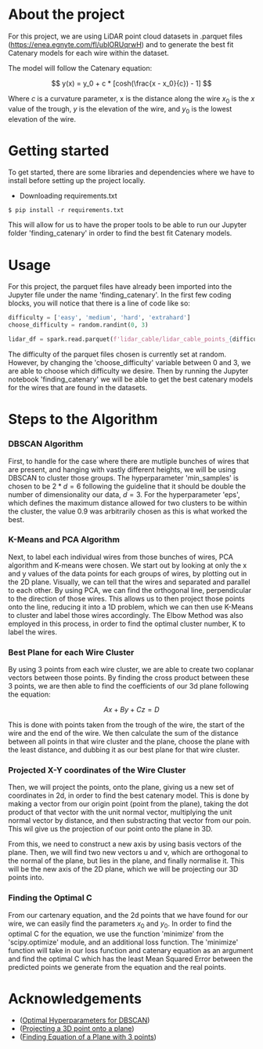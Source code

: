 # About the project

For this project, we are using LiDAR point cloud datasets in .parquet files (https://enea.egnyte.com/fl/ublORUqrwH) and to generate the best fit Catenary models for each wire within the dataset. 

The model will follow the Catenary equation:

$$ y(x) = y_0 + c * [cosh(\frac{x - x_0}{c}) - 1] $$

Where $c$ is a curvature parameter, x is the distance along the wire $x_0$ is the $x$ value of the trough, $y$ is the elevation of the wire, and $y_0$ is the lowest elevation of the wire.

# Getting started
To get started, there are some libraries and dependencies where we have to install before setting up the project locally.

- Downloading requirements.txt
```
$ pip install -r requirements.txt
```

This will allow for us to have the proper tools to be able to run our Jupyter folder 'finding_catenary' in order to find the best fit Catenary models. 

# Usage
For this project, the parquet files have already been imported into the Jupyter file under the name 'finding_catenary'. In the first few coding blocks, you will notice that there is a line of code like so:

```python
difficulty = ['easy', 'medium', 'hard', 'extrahard']
choose_difficulty = random.randint(0, 3)

lidar_df = spark.read.parquet(f'lidar_cable/lidar_cable_points_{difficulty[choose_difficulty]}.parquet')
```

The difficulty of the parquet files chosen is currently set at random. However, by changing the 'choose_difficulty' variable between 0 and 3, we are able to choose which difficulty we desire. Then by running the Jupyter notebook 'finding_catenary' we will be able to get the best catenary models for the wires that are found in the datasets.

# Steps to the Algorithm
### DBSCAN Algorithm
First, to handle for the case where there are mutliple bunches of wires that are present, and hanging with vastly different heights, we will be using DBSCAN to cluster those groups. The hyperparameter 'min_samples' is chosen to be $2 * d = 6$ following the guideline that it should be double the number of dimensionality our data, $d = 3$. For the hyperparameter 'eps', which defines the maximum distance allowed for two clusters to be within the cluster, the value 0.9 was arbitrarily chosen as this is what worked the best.

### K-Means and PCA Algorithm
Next, to label each individual wires from those bunches of wires, PCA algorithm and K-means were chosen. We start out by looking at only the x and y values of the data points for each groups of wires, by plotting out in the 2D plane. Visually, we can tell that the wires and separated and parallel to each other. By using PCA, we can find the orthogonal line, perpendicular to the direction of those wires. This allows us to then project those points onto the line, reducing it into a 1D problem, which we can then use K-Means to cluster and label those wires accordingly. The Elbow Method was also employed in this process, in order to find the optimal cluster number, K to label the wires.

### Best Plane for each Wire Cluster
By using 3 points from each wire cluster, we are able to create two coplanar vectors between those points. By finding the cross product between these 3 points, we are then able to find the coefficients of our 3d plane following the equation:

$$ Ax + By + Cz = D $$

This is done with points taken from the trough of the wire, the start of the wire and the end of the wire. We then calculate the sum of the distance between all points in that wire cluster and the plane, choose the plane with the least distance, and dubbing it as our best plane for that wire cluster.

### Projected X-Y coordinates of the Wire Cluster
Then, we will project the points, onto the plane, giving us a new set of coordinates in 2d, in order to find the best catenary model. This is done by making a vector from our origin point (point from the plane), taking the dot product of that vector with the unit normal vector, multiplying the unit normal vector by distance, and then substracting that vector from our poin. This wil give us the projection of our point onto the plane in 3D.

From this, we need to construct a new axis by using basis vectors of the plane. Then, we will find two new vectors u and v, which are orthogonal to the normal of the plane, but lies in the plane, and finally normalise it. This will be the new axis of the 2D plane, which we will be projecting our 3D points into.

### Finding the Optimal C
From our cartenary equation, and the 2d points that we have found for our wire, we can easily find the parameters $x_0$ and $y_0$. In order to find the optimal C for the equation, we use the function 'minimize' from the 'scipy.optimize' module, and an additional loss function. The 'minimize' function will take in our loss function and catenary equation as an argument and find the optimal C which has the least Mean Squared Error between the predicted points we generate from the equation and the real points.

# Acknowledgements
- ([Optimal Hyperparameters for DBSCAN](https://stackoverflow.com/questions/15050389/estimating-choosing-optimal-hyperparameters-for-dbscan))
- ([Projecting a 3D point onto a plane](https://stackoverflow.com/questions/9605556/how-to-project-a-point-onto-a-plane-in-3d))
- ([Finding Equation of a Plane with 3 points](https://math.stackexchange.com/questions/2686606/equation-of-a-plane-passing-through-3-points))



